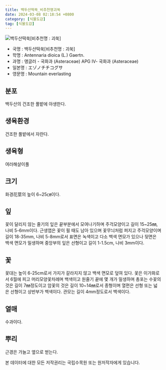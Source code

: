 ```yaml
---
title: 백두산떡쑥_비추천명괴쑥
date: 2024-03-08 02:18:54 +0800
category: [식물도감]
tag: [식물도감]
---
```




![백두산떡쑥[비추천명 : 괴쑥]](/fileUpload/plants/basic/Compositae/Antennaria/9856/1_th2.JPG)
- 국명 : 백두산떡쑥[비추천명 : 괴쑥]
- 학명 : Antennaria dioica (L.) Gaertn.
- 과명 : 앵글러 - 국화과 (Asteraceae) APG Ⅳ- 국화과 (Asteraceae)
- 일본명 : エゾノチチコグサ
- 영문명 : Mountain everlasting


## 분포
백두산의 건조한 풀밭에 야생한다.
## 생육환경
건조한 풀밭에서 자란다.
## 생육형
여러해살이풀 
## 크기
화경花莖의 높이 6~25㎝이다.
## 잎
꽃이 달리지 않는 줄기의 잎은 끝부분에서 모여나기하며 주걱모양이고 길이 15~25㎜, 나비 5-6mm이다. 근생엽은 꽃이 필 때도 남아 있으며 꽃무늬처럼 퍼지고 주걱모양이며 길이 18-35mm, 나비 5-8mm로서 표면은 녹색이고 다소 백색 면모가 있으나 뒷면은 백색 면모가 밀생하며 중앙부의 잎은 선형이고 길이 1-1.5cm, 나비 3mm이다.
## 꽃
꽃대는 높이 6-25cm로서 가지가 갈라지지 않고 백색 면모로 덮여 있다. 꽃은 이가화로서 6월에 피고 머리모양꽃차례며 백색이고 원줄기 끝에 몇 개가 밀생하며 총포는 수꽃의 것은 길이 7㎜정도이고 암꽃의 것은 길이 10~14㎜로서 종형이며 열편은 선형 또는 넓은 선형이고 상반부가 백색이다. 관모는 길이 4mm정도로서 백색이다.
## 열매
수과이다.
## 뿌리
근경은 가늘고 옆으로 벋는다.






본 데이터에 대한 모든 저작권리는 국립수목원 또는 원저작자에게 있습니다.
